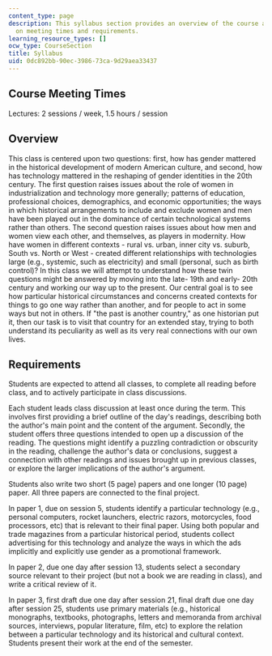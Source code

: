 ```yaml
---
content_type: page
description: This syllabus section provides an overview of the course and information
  on meeting times and requirements.
learning_resource_types: []
ocw_type: CourseSection
title: Syllabus
uid: 0dc892bb-90ec-3986-73ca-9d29aea33437
---
```


Course Meeting Times
--------------------

Lectures: 2 sessions / week, 1.5 hours / session

Overview
--------

This class is centered upon two questions: first, how has gender mattered in the historical development of modern American culture, and second, how has technology mattered in the reshaping of gender identities in the 20th century. The first question raises issues about the role of women in industrialization and technology more generally; patterns of education, professional choices, demographics, and economic opportunities; the ways in which historical arrangements to include and exclude women and men have been played out in the dominance of certain technological systems rather than others. The second question raises issues about how men and women view each other, and themselves, as players in modernity. How have women in different contexts - rural vs. urban, inner city vs. suburb, South vs. North or West - created different relationships with technologies large (e.g., systemic, such as electricity) and small (personal, such as birth control)? In this class we will attempt to understand how these twin questions might be answered by moving into the late- 19th and early- 20th century and working our way up to the present. Our central goal is to see how particular historical circumstances and concerns created contexts for things to go one way rather than another, and for people to act in some ways but not in others. If "the past is another country," as one historian put it, then our task is to visit that country for an extended stay, trying to both understand its peculiarity as well as its very real connections with our own lives.

Requirements
------------

Students are expected to attend all classes, to complete all reading before class, and to actively participate in class discussions.

Each student leads class discussion at least once during the term. This involves first providing a brief outline of the day's readings, describing both the author's main point and the content of the argument. Secondly, the student offers three questions intended to open up a discussion of the reading. The questions might identify a puzzling contradiction or obscurity in the reading, challenge the author's data or conclusions, suggest a connection with other readings and issues brought up in previous classes, or explore the larger implications of the author's argument.

Students also write two short (5 page) papers and one longer (10 page) paper. All three papers are connected to the final project.

In paper 1, due on session 5, students identify a particular technology (e.g., personal computers, rocket launchers, electric razors, motorcycles, food processors, etc) that is relevant to their final paper. Using both popular and trade magazines from a particular historical period, students collect advertising for this technology and analyze the ways in which the ads implicitly and explicitly use gender as a promotional framework.

In paper 2, due one day after session 13, students select a secondary source relevant to their project (but not a book we are reading in class), and write a critical review of it.

In paper 3, first draft due one day after session 21, final draft due one day after session 25, students use primary materials (e.g., historical monographs, textbooks, photographs, letters and memoranda from archival sources, interviews, popular literature, film, etc) to explore the relation between a particular technology and its historical and cultural context. Students present their work at the end of the semester.